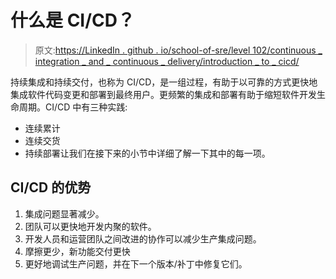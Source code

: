# 什么是 CI/CD？

> 原文:[https://LinkedIn . github . io/school-of-sre/level 102/continuous _ integration _ and _ continuous _ delivery/introduction _ to _ cicd/](https://linkedin.github.io/school-of-sre/level102/continuous_integration_and_continuous_delivery/introduction_to_cicd/)

持续集成和持续交付，也称为 CI/CD，是一组过程，有助于以可靠的方式更快地集成软件代码变更和部署到最终用户。更频繁的集成和部署有助于缩短软件开发生命周期。CI/CD 中有三种实践:

*   连续累计
*   连续交货
*   持续部署让我们在接下来的小节中详细了解一下其中的每一项。

## CI/CD 的优势

1.  集成问题显著减少。
2.  团队可以更快地开发内聚的软件。
3.  开发人员和运营团队之间改进的协作可以减少生产集成问题。
4.  摩擦更少，新功能交付更快
5.  更好地调试生产问题，并在下一个版本/补丁中修复它们。